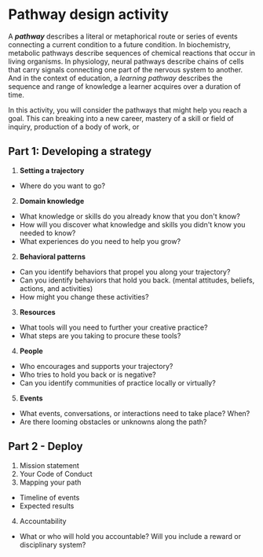 # Pathway design activity

A **_pathway_** describes a literal or metaphorical route or series of events connecting a current condition to a future condition. In biochemistry, metabolic pathways describe sequences of chemical reactions that occur in living organisms. In physiology, neural pathways describe chains of cells that carry signals connecting one part of the nervous system to another. And in the context of education, a _learning pathway_ describes the sequence and range of knowledge a learner acquires over a duration of time.

In this activity, you will consider the pathways that might help you reach a goal. This can breaking into a new career, mastery of a skill or field of inquiry, production of a body of work, or 

## Part 1: Developing a strategy

1. **Setting a trajectory**
  - Where do you want to go? 
2. **Domain knowledge**
  - What knowledge or skills do you already know that you don't know?
  - How will you discover what knowledge and skills you didn't know you needed to know? 
  - What experiences do you need to help you grow?
2. **Behavioral patterns**
  - Can you identify behaviors that propel you along your trajectory?
  - Can you identify behaviors that hold you back. (mental attitudes, beliefs, actions, and activities)
  - How might you change these activities?
3. **Resources**
  - What tools will you need to further your creative practice?
  - What steps are you taking to procure these tools?
4. **People**
  - Who encourages and supports your trajectory?
  - Who tries to hold you back or is negative? 
  - Can you identify communities of practice locally or virtually? 
5. **Events**
  - What events, conversations, or interactions need to take place? When?
  - Are there looming obstacles or unknowns along the path?
  
## Part 2 - Deploy

1. Mission statement
2. Your Code of Conduct
3. Mapping your path
 - Timeline of events
 - Expected results
4. Accountability
  - What or who will hold you accountable? Will you include a reward or disciplinary system?